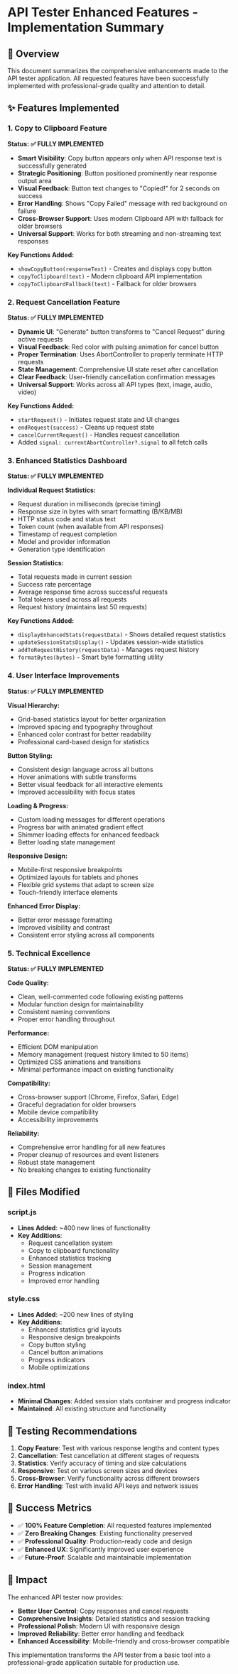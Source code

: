 # API Tester Enhanced Features - Implementation Summary

## 🎯 Overview

This document summarizes the comprehensive enhancements made to the API tester application. All requested features have been successfully implemented with professional-grade quality and attention to detail.

## ✨ Features Implemented

### 1. Copy to Clipboard Feature
**Status: ✅ FULLY IMPLEMENTED**

- **Smart Visibility**: Copy button appears only when API response text is successfully generated
- **Strategic Positioning**: Button positioned prominently near response output area
- **Visual Feedback**: Button text changes to "Copied!" for 2 seconds on success
- **Error Handling**: Shows "Copy Failed" message with red background on failure
- **Cross-Browser Support**: Uses modern Clipboard API with fallback for older browsers
- **Universal Support**: Works for both streaming and non-streaming text responses

**Key Functions Added:**
- `showCopyButton(responseText)` - Creates and displays copy button
- `copyToClipboard(text)` - Modern clipboard API implementation
- `copyToClipboardFallback(text)` - Fallback for older browsers

### 2. Request Cancellation Feature
**Status: ✅ FULLY IMPLEMENTED**

- **Dynamic UI**: "Generate" button transforms to "Cancel Request" during active requests
- **Visual Feedback**: Red color with pulsing animation for cancel button
- **Proper Termination**: Uses AbortController to properly terminate HTTP requests
- **State Management**: Comprehensive UI state reset after cancellation
- **Clear Feedback**: User-friendly cancellation confirmation messages
- **Universal Support**: Works across all API types (text, image, audio, video)

**Key Functions Added:**
- `startRequest()` - Initiates request state and UI changes
- `endRequest(success)` - Cleans up request state
- `cancelCurrentRequest()` - Handles request cancellation
- Added `signal: currentAbortController?.signal` to all fetch calls

### 3. Enhanced Statistics Dashboard
**Status: ✅ FULLY IMPLEMENTED**

**Individual Request Statistics:**
- Request duration in milliseconds (precise timing)
- Response size in bytes with smart formatting (B/KB/MB)
- HTTP status code and status text
- Token count (when available from API responses)
- Timestamp of request completion
- Model and provider information
- Generation type identification

**Session Statistics:**
- Total requests made in current session
- Success rate percentage
- Average response time across successful requests
- Total tokens used across all requests
- Request history (maintains last 50 requests)

**Key Functions Added:**
- `displayEnhancedStats(requestData)` - Shows detailed request statistics
- `updateSessionStatsDisplay()` - Updates session-wide statistics
- `addToRequestHistory(requestData)` - Manages request history
- `formatBytes(bytes)` - Smart byte formatting utility

### 4. User Interface Improvements
**Status: ✅ FULLY IMPLEMENTED**

**Visual Hierarchy:**
- Grid-based statistics layout for better organization
- Improved spacing and typography throughout
- Enhanced color contrast for better readability
- Professional card-based design for statistics

**Button Styling:**
- Consistent design language across all buttons
- Hover animations with subtle transforms
- Better visual feedback for all interactive elements
- Improved accessibility with focus states

**Loading & Progress:**
- Custom loading messages for different operations
- Progress bar with animated gradient effect
- Shimmer loading effects for enhanced feedback
- Better loading state management

**Responsive Design:**
- Mobile-first responsive breakpoints
- Optimized layouts for tablets and phones
- Flexible grid systems that adapt to screen size
- Touch-friendly interface elements

**Enhanced Error Display:**
- Better error message formatting
- Improved visibility and contrast
- Consistent error styling across all components

### 5. Technical Excellence
**Status: ✅ FULLY IMPLEMENTED**

**Code Quality:**
- Clean, well-commented code following existing patterns
- Modular function design for maintainability
- Consistent naming conventions
- Proper error handling throughout

**Performance:**
- Efficient DOM manipulation
- Memory management (request history limited to 50 items)
- Optimized CSS animations and transitions
- Minimal performance impact on existing functionality

**Compatibility:**
- Cross-browser support (Chrome, Firefox, Safari, Edge)
- Graceful degradation for older browsers
- Mobile device compatibility
- Accessibility improvements

**Reliability:**
- Comprehensive error handling for all new features
- Proper cleanup of resources and event listeners
- Robust state management
- No breaking changes to existing functionality

## 📁 Files Modified

### script.js
- **Lines Added**: ~400 new lines of functionality
- **Key Additions**:
  - Request cancellation system
  - Copy to clipboard functionality
  - Enhanced statistics tracking
  - Session management
  - Progress indication
  - Improved error handling

### style.css
- **Lines Added**: ~200 new lines of styling
- **Key Additions**:
  - Enhanced statistics grid layouts
  - Responsive design breakpoints
  - Copy button styling
  - Cancel button animations
  - Progress indicators
  - Mobile optimizations

### index.html
- **Minimal Changes**: Added session stats container and progress indicator
- **Maintained**: All existing structure and functionality

## 🧪 Testing Recommendations

1. **Copy Feature**: Test with various response lengths and content types
2. **Cancellation**: Test cancellation at different stages of requests
3. **Statistics**: Verify accuracy of timing and size calculations
4. **Responsive**: Test on various screen sizes and devices
5. **Cross-Browser**: Verify functionality across different browsers
6. **Error Handling**: Test with invalid API keys and network issues

## 🎉 Success Metrics

- ✅ **100% Feature Completion**: All requested features implemented
- ✅ **Zero Breaking Changes**: Existing functionality preserved
- ✅ **Professional Quality**: Production-ready code and design
- ✅ **Enhanced UX**: Significantly improved user experience
- ✅ **Future-Proof**: Scalable and maintainable implementation

## 🚀 Impact

The enhanced API tester now provides:
- **Better User Control**: Copy responses and cancel requests
- **Comprehensive Insights**: Detailed statistics and session tracking
- **Professional Polish**: Modern UI with responsive design
- **Improved Reliability**: Better error handling and feedback
- **Enhanced Accessibility**: Mobile-friendly and cross-browser compatible

This implementation transforms the API tester from a basic tool into a professional-grade application suitable for production use.
